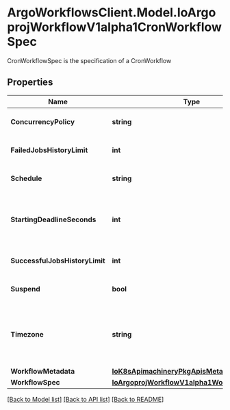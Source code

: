 # ArgoWorkflowsClient.Model.IoArgoprojWorkflowV1alpha1CronWorkflowSpec
CronWorkflowSpec is the specification of a CronWorkflow

## Properties

Name | Type | Description | Notes
------------ | ------------- | ------------- | -------------
**ConcurrencyPolicy** | **string** | ConcurrencyPolicy is the K8s-style concurrency policy that will be used | [optional] 
**FailedJobsHistoryLimit** | **int** | FailedJobsHistoryLimit is the number of failed jobs to be kept at a time | [optional] 
**Schedule** | **string** | Schedule is a schedule to run the Workflow in Cron format | 
**StartingDeadlineSeconds** | **int** | StartingDeadlineSeconds is the K8s-style deadline that will limit the time a CronWorkflow will be run after its original scheduled time if it is missed. | [optional] 
**SuccessfulJobsHistoryLimit** | **int** | SuccessfulJobsHistoryLimit is the number of successful jobs to be kept at a time | [optional] 
**Suspend** | **bool** | Suspend is a flag that will stop new CronWorkflows from running if set to true | [optional] 
**Timezone** | **string** | Timezone is the timezone against which the cron schedule will be calculated, e.g. \&quot;Asia/Tokyo\&quot;. Default is machine&#39;s local time. | [optional] 
**WorkflowMetadata** | [**IoK8sApimachineryPkgApisMetaV1ObjectMeta**](IoK8sApimachineryPkgApisMetaV1ObjectMeta.md) |  | [optional] 
**WorkflowSpec** | [**IoArgoprojWorkflowV1alpha1WorkflowSpec**](IoArgoprojWorkflowV1alpha1WorkflowSpec.md) |  | 

[[Back to Model list]](../README.md#documentation-for-models) [[Back to API list]](../README.md#documentation-for-api-endpoints) [[Back to README]](../README.md)

